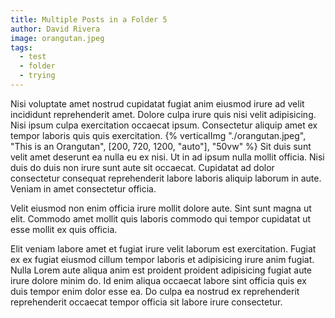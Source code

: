 ```yaml
---
title: Multiple Posts in a Folder 5
author: David Rivera
image: orangutan.jpeg
tags:
  - test
  - folder
  - trying
---
```


Nisi voluptate amet nostrud cupidatat fugiat anim eiusmod irure ad velit incididunt reprehenderit amet. Dolore culpa irure quis nisi velit adipisicing. Nisi ipsum culpa exercitation occaecat ipsum. Consectetur aliquip amet ex tempor laboris quis quis exercitation.
{% verticalImg "./orangutan.jpeg", "This is an Orangutan", [200, 720, 1200, "auto"], "50vw" %}
Sit duis sunt velit amet deserunt ea nulla eu ex nisi. Ut in ad ipsum nulla mollit officia. Nisi duis do duis non irure sunt aute sit occaecat. Cupidatat ad dolor consectetur consequat reprehenderit labore laboris aliquip laborum in aute. Veniam in amet consectetur officia.

Velit eiusmod non enim officia irure mollit dolore aute. Sint sunt magna ut elit. Commodo amet mollit quis laboris commodo qui tempor cupidatat ut esse mollit ex quis officia.

Elit veniam labore amet et fugiat irure velit laborum est exercitation. Fugiat ex ex fugiat eiusmod cillum tempor laboris et adipisicing irure anim fugiat. Nulla Lorem aute aliqua anim est proident proident adipisicing fugiat aute irure dolore minim do. Id enim aliqua occaecat labore sint officia quis ex duis tempor enim dolor esse ea. Do culpa ea nostrud ex reprehenderit reprehenderit occaecat tempor officia sit labore irure consectetur.